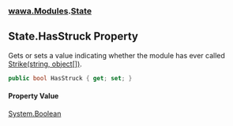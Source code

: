 ### [wawa.Modules](wawa.Modules.md 'wawa.Modules').[State](State.md 'wawa.Modules.State')

## State.HasStruck Property

Gets or sets a value indicating whether the module has ever called [Strike(string, object[])](ModdedModule.Strike(string,object[]).md 'wawa.Modules.ModdedModule.Strike(string, object[])').

```csharp
public bool HasStruck { get; set; }
```

#### Property Value
[System.Boolean](https://docs.microsoft.com/en-us/dotnet/api/System.Boolean 'System.Boolean')